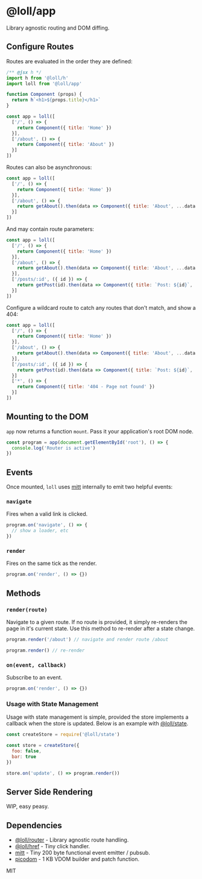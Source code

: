 # @loll/app
Library agnostic routing and DOM diffing.

## Configure Routes
Routes are evaluated in the order they are defined:
```javascript
/** @jsx h */
import h from '@loll/h'
import loll from '@loll/app'

function Component (props) {
  return h`<h1>${props.title}</h1>`
}

const app = loll([
  ['/', () => {
    return Component({ title: 'Home' })
  }],
  ['/about', () => {
    return Component({ title: 'About' })
  }]
])
```
Routes can also be asynchronous:
```javascript
const app = loll([
  ['/', () => {
    return Component({ title: 'Home' })
  }],
  ['/about', () => {
    return getAbout().then(data => Component({ title: 'About', ...data }))
  }]
])
```
And may contain route parameters:
```javascript
const app = loll([
  ['/', () => {
    return Component({ title: 'Home' })
  }],
  ['/about', () => {
    return getAbout().then(data => Component({ title: 'About', ...data }))
  }],
  ['/posts/:id', ({ id }) => {
    return getPost(id).then(data => Component({ title: `Post: ${id}`, ...data }))
  }]
])
```
Configure a wildcard route to catch any routes that don't match, and show a 404:
```javascript
const app = loll([
  ['/', () => {
    return Component({ title: 'Home' })
  }],
  ['/about', () => {
    return getAbout().then(data => Component({ title: 'About', ...data }))
  }],
  ['/posts/:id', ({ id }) => {
    return getPost(id).then(data => Component({ title: `Post: ${id}`, ...data }))
  }]
  ['*', () => {
    return Component({ title: '404 - Page not found' })
  }]
])
```

## Mounting to the DOM
`app` now returns a function `mount`. Pass it your application's root DOM node.
```javascript
const program = app(document.getElementById('root'), () => {
  console.log('Router is active')
})
```

## Events
Once mounted, `loll` uses [mitt](https://github.com/developit/mitt) internally to emit two helpful events:
### `navigate`
Fires when a valid link is clicked.
```javascript
program.on('navigate', () => {
  // show a loader, etc
})
```
### `render`
Fires on the same tick as the render.
```javascript
program.on('render', () => {})
```

## Methods
### `render(route)`
Navigate to a given route. If no route is provided, it simply re-renders the page in it's current state. Use this method to re-render after a state change.
```javascript
program.render('/about') // navigate and render route /about

program.render() // re-render
```
### `on(event, callback)`
Subscribe to an event.
```javascript
program.on('render', () => {})
```

### Usage with State Management
Usage with state management is simple, provided the store implements a callback when the store is updated. Below is an example with [@loll/state](https://github.com/estrattonbailey/loll/tree/master/packages/loll-state).
```javascript
const createStore = require('@loll/state')

const store = createStore({
  foo: false,
  bar: true
})

store.on('update', () => program.render())
```

## Server Side Rendering
WIP, easy peasy.

## Dependencies
- [@loll/router](https://github.com/estrattonbailey/loll/tree/master/packages/loll-router) - Library agnostic route handling.
- [@loll/href](https://github.com/estrattonbailey/loll/tree/master/packages/loll-href) - Tiny click handler.
- [mitt](https://github.com/developit/mitt) - Tiny 200 byte functional event emitter / pubsub.
- [picodom](https://github.com/picodom/picodom) - 1 KB VDOM builder and patch function.

MIT
